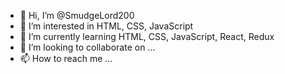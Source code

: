 - 👋 Hi, I’m @SmudgeLord200
- 👀 I’m interested in HTML, CSS, JavaScript
- 🌱 I’m currently learning HTML, CSS, JavaScript, React, Redux
- 💞️ I’m looking to collaborate on ...
- 📫 How to reach me ...

<!---
SmudgeLord200/SmudgeLord200 is a ✨ special ✨ repository because its `README.md` (this file) appears on your GitHub profile.
You can click the Preview link to take a look at your changes.
--->
